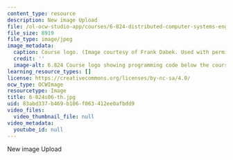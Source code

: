 ```yaml
---
content_type: resource
description: New image Upload
file: /ol-ocw-studio-app/courses/6-824-distributed-computer-systems-engineering-spring-2006/83abd337b469b106f063412ee0afbdd9_6-824s06-th.jpg
file_size: 8919
file_type: image/jpeg
image_metadata:
  caption: Course logo. (Image courtesy of Frank Dabek. Used with permission.)
  credit: ''
  image-alt: 6.824 Course logo showing programming code below the course name.
learning_resource_types: []
license: https://creativecommons.org/licenses/by-nc-sa/4.0/
ocw_type: OCWImage
resourcetype: Image
title: 6-824s06-th.jpg
uid: 83abd337-b469-b106-f063-412ee0afbdd9
video_files:
  video_thumbnail_file: null
video_metadata:
  youtube_id: null
---
```

New image Upload